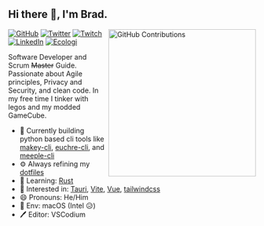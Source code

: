 ## Hi there 👋, I'm Brad.

<img align='right' width='300' src='https://github-contribution-stats.vercel.app/api/?username=boldandbrad'
alt='GitHub Contributions'>

[![GitHub](https://img.shields.io/badge/-boldandbrad-3a3a3a?style=flat&logo=GitHub&logoColor=white)](https://github.com/boldandbrad)
[![Twitter](https://img.shields.io/badge/-@boldandbrad-00acee?style=flat&logo=Twitter&logoColor=white)](https://twitter.com/boldandbrad)
[![Twitch](https://img.shields.io/badge/-boldandbrad-a970ff?style=flat&logo=Twitch&logoColor=white)](https://twitch.tv/boldandbrad)
[![LinkedIn](https://img.shields.io/badge/-Bradley_Wojcik-0072b1?style=flat&logo=LinkedIn&logoColor=white)](https://www.linkedin.com/in/bradleycwojcik)
[![Ecologi](https://img.shields.io/ecologi/trees/bradleycwojcik)](https://ecologi.com/bradleycwojcik)

Software Developer and Scrum ~~Master~~ Guide. Passionate about Agile principles,
Privacy and Security, and clean code. In my free time I tinker with legos and my modded GameCube.

- 🔭 Currently building python based cli tools like [makey-cli](https://github.com/boldandbrad/makey-cli), [euchre-cli](https://github.com/boldandbrad/euchre-cli), and [meeple-cli](https://github.com/boldandbrad/meeple-cli)
- ⚙️ Always refining my [dotfiles](https://github.com/boldandbrad/dotfiles)
- 🌱 Learning: [Rust](https://www.rust-lang.org)
- 🤔 Interested in: [Tauri](https://tauri.app), [Vite](https://vitejs.dev),
  [Vue](https://vuejs.org), [tailwindcss](https://tailwindcss.com)
- 😄 Pronouns: He/Him
- 🍎 Env: macOS (Intel 😥)
- 🖊️ Editor: VSCodium
